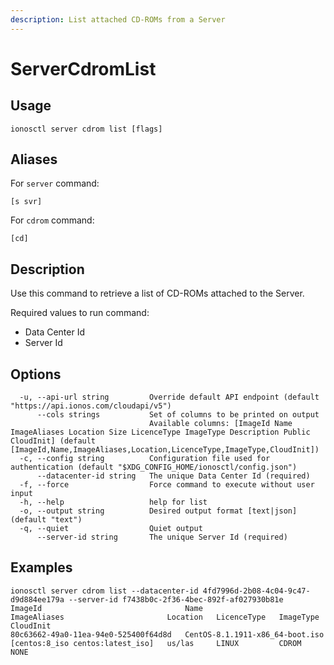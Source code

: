 ```yaml
---
description: List attached CD-ROMs from a Server
---
```


# ServerCdromList

## Usage

```text
ionosctl server cdrom list [flags]
```

## Aliases

For `server` command:
```text
[s svr]
```

For `cdrom` command:
```text
[cd]
```

## Description

Use this command to retrieve a list of CD-ROMs attached to the Server.

Required values to run command:

* Data Center Id
* Server Id

## Options

```text
  -u, --api-url string         Override default API endpoint (default "https://api.ionos.com/cloudapi/v5")
      --cols strings           Set of columns to be printed on output 
                               Available columns: [ImageId Name ImageAliases Location Size LicenceType ImageType Description Public CloudInit] (default [ImageId,Name,ImageAliases,Location,LicenceType,ImageType,CloudInit])
  -c, --config string          Configuration file used for authentication (default "$XDG_CONFIG_HOME/ionosctl/config.json")
      --datacenter-id string   The unique Data Center Id (required)
  -f, --force                  Force command to execute without user input
  -h, --help                   help for list
  -o, --output string          Desired output format [text|json] (default "text")
  -q, --quiet                  Quiet output
      --server-id string       The unique Server Id (required)
```

## Examples

```text
ionosctl server cdrom list --datacenter-id 4fd7996d-2b08-4c04-9c47-d9d884ee179a --server-id f7438b0c-2f36-4bec-892f-af027930b81e 
ImageId                                Name                              ImageAliases                       Location   LicenceType   ImageType   CloudInit
80c63662-49a0-11ea-94e0-525400f64d8d   CentOS-8.1.1911-x86_64-boot.iso   [centos:8_iso centos:latest_iso]   us/las     LINUX         CDROM       NONE
```

